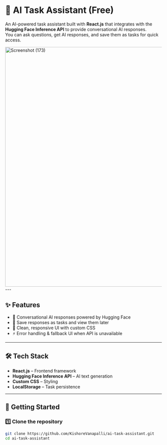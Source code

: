 # 🤖 AI Task Assistant (Free)

An AI-powered task assistant built with **React.js** that integrates with the **Hugging Face Inference API** to provide conversational AI responses.  
You can ask questions, get AI responses, and save them as tasks for quick access.

<img width="1366" height="768" alt="Screenshot (173)" src="https://github.com/user-attachments/assets/6b68b6df-08a7-444e-a2b3-14793b7470d4" />
---

## ✨ Features
- 🧠 Conversational AI responses powered by Hugging Face
- 📝 Save responses as tasks and view them later
- 🎨 Clean, responsive UI with custom CSS
- ⚡ Error handling & fallback UI when API is unavailable

---

## 🛠️ Tech Stack
- **React.js** – Frontend framework
- **Hugging Face Inference API** – AI text generation
- **Custom CSS** – Styling
- **LocalStorage** – Task persistence

---

## 🚀 Getting Started

### 1️⃣ Clone the repository
```bash
git clone https://github.com/KishoreVanapalli/ai-task-assistant.git
cd ai-task-assistant
